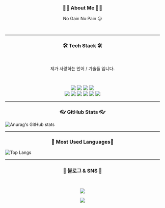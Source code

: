 

<h3 align="center">🙋‍♂ ️About Me 🙋‍♂️️</h3>
<p align="center">No Gain No Pain 😑</p>
<br>
<hr>
<h3 align="center">🛠 Tech Stack 🛠</h3>
<br>
<p align="center">제가 사랑하는 언어 / 기술들 입니다.</p>
<br>
<p align="center">
<img src="https://img.shields.io/badge/JavaScript-yellow?style=flat-square&logo=JavaScript&logoColor=white"/>  <img src="https://img.shields.io/badge/React-blue?style=flat-square&logo=React&logoColor=white"/>  <img src="https://img.shields.io/badge/ReactNative-blue?style=flat-square&logo=React&logoColor=white"/> <img src="https://img.shields.io/badge/MongoDB-green?style=flat-square&logo=MongoDB&logoColor=white"/>
<br>
<img src="https://img.shields.io/badge/Node.js-brightgreen?style=flat-square&logo=Node.js&logoColor=white"/>  <img src="https://img.shields.io/badge/TypeScript-blue?style=flat-square&logo=TypeScript&logoColor=white"/> <img src="https://img.shields.io/badge/HTML5-orange?style=flat-square&logo=HTML5&logoColor=white"/>  <img src="https://img.shields.io/badge/CSS3-blue?style=flat-square&logo=CSS3&logoColor=white"/> <img src="https://img.shields.io/badge/Next.js-white?style=flat-square&logo=Next.js&logoColor=black"/> <img src="https://img.shields.io/badge/Prisma-2D3748?style=flat-square&logo=Prisma&logoColor=black"/>
</p>

<hr>

<h3 align="center">👓 GitHub Stats 👓</h3>

![Anurag's GitHub stats](https://github-readme-stats.vercel.app/api?username=pjj186&show_icons=true&theme=github_dark)

<hr>

<h3 align="center">🍒 Most Used Languages🍒 </h3>

![Top Langs](https://github-readme-stats.vercel.app/api/top-langs/?username=pjj186&layout=compact&theme=github_dark)

<hr>
<h3 align="center">🚗 블로그 & SNS 🚗</h3>
<br>
<p align="center">
<a href="https://www.instagram.com/ppi_je_je/"><img src="https://img.shields.io/badge/Instagram-red?style=flat-square&logo=Instagram&logoColor=white"/></a> 
</p>
<p align="center">
<a href="https://velog.io/@pjj186"><img src="https://img.shields.io/badge/Velog-brightgreen?style=flat-square&logo=Vimeo&logoColor=white"/></a>
</p>
